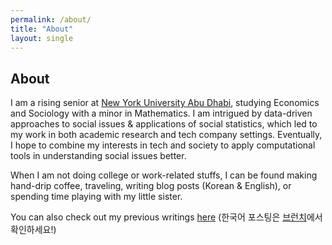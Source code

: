 ```yaml
---
permalink: /about/
title: "About"
layout: single
---
```


## About

I am a rising senior at [New York University Abu Dhabi][nyuad-link], studying Economics and
Sociology with a minor in Mathematics. I am intrigued by data-driven
approaches to social issues & applications of social statistics, which led to my work in both academic research and tech company settings. Eventually, I hope to combine my interests in tech and society to apply computational tools in understanding social issues better.

When I am not doing college or work-related stuffs, I can be found making
hand-drip coffee, traveling, writing blog posts (Korean & English), or spending
time playing with my little sister.

You can also check out my previous writings [here][medium-blog]
(한국어 포스팅은 [브런치][brunch-blog]에서 확인하세요!)

[nyuad-link]: https://nyuad.nyu.edu/en/
[medium-blog]: https://medium.com/@sh4733
[brunch-blog]: https://brunch.co.kr/@soohyunhwangbo
